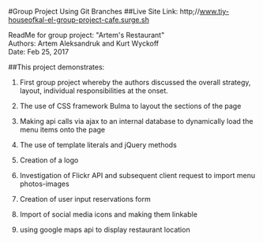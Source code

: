 #Group Project Using Git Branches
##Live Site Link: http;//www.tiy-houseofkal-el-group-project-cafe.surge.sh

  ReadMe for group project: "Artem's Restaurant"  
  Authors: Artem Aleksandruk and Kurt Wyckoff  
  Date:  Feb 25, 2017  

##This project demonstrates:
  1. First group project whereby the authors discussed the overall strategy, layout, individual responsibilities at the onset.

  2. The use of CSS framework Bulma to layout the sections of the page

  3. Making api calls via ajax to an internal database to dynamically load the menu items  onto the page

  4. The use of template literals and jQuery methods

  5. Creation of a logo

  6. Investigation of Flickr API and subsequent client request to import menu photos-images

  7. Creation of user input reservations form

  8. Import of social media icons and making them linkable

  9. using google maps api to display restaurant location
